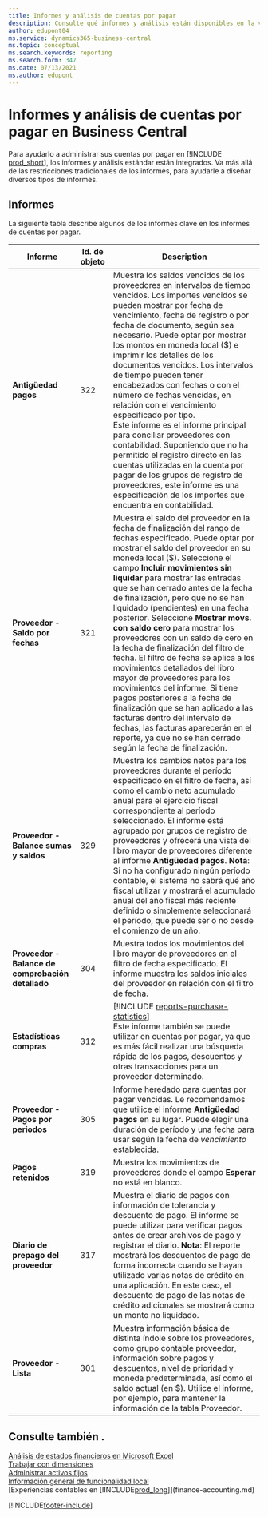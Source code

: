 ```yaml
---
title: Informes y análisis de cuentas por pagar
description: Consulte qué informes y análisis están disponibles en la versión estándar de Business Central para que pueda realizar un seguimiento de sus cuentas por pagar.
author: edupont04
ms.service: dynamics365-business-central
ms.topic: conceptual
ms.search.keywords: reporting
ms.search.form: 347
ms.date: 07/13/2021
ms.author: edupont
---
```

# <a name="accounts-payable-reports-and-analytics-in-business-central"></a>Informes y análisis de cuentas por pagar en Business Central

Para ayudarlo a administrar sus cuentas por pagar en [!INCLUDE [prod_short](includes/prod_short.md)], los informes y análisis estándar están integrados. Va más allá de las restricciones tradicionales de los informes, para ayudarle a diseñar diversos tipos de informes.  

## <a name="reports"></a>Informes

La siguiente tabla describe algunos de los informes clave en los informes de cuentas por pagar.

| Informe | Id. de objeto | Description |
|--|--|--|
| **Antigüedad pagos** | 322|Muestra los saldos vencidos de los proveedores en intervalos de tiempo vencidos. Los importes vencidos se pueden mostrar por fecha de vencimiento, fecha de registro o por fecha de documento, según sea necesario. Puede optar por mostrar los montos en moneda local ($) e imprimir los detalles de los documentos vencidos. Los intervalos de tiempo pueden tener encabezados con fechas o con el número de fechas vencidas, en relación con el vencimiento especificado por tipo.<br>Este informe es el informe principal para conciliar proveedores con contabilidad. Suponiendo que no ha permitido el registro directo en las cuentas utilizadas en la cuenta por pagar de los grupos de registro de proveedores, este informe es una especificación de los importes que encuentra en contabilidad.|
| **Proveedor - Saldo por fechas** | 321 | Muestra el saldo del proveedor en la fecha de finalización del rango de fechas especificado. Puede optar por mostrar el saldo del proveedor en su moneda local ($). Seleccione el campo **Incluir movimientos sin liquidar** para mostrar las entradas que se han cerrado antes de la fecha de finalización, pero que no se han liquidado (pendientes) en una fecha posterior. Seleccione **Mostrar movs. con saldo cero** para mostrar los proveedores con un saldo de cero en la fecha de finalización del filtro de fecha. El filtro de fecha se aplica a los movimientos detallados del libro mayor de proveedores para los movimientos del informe. Si tiene pagos posteriores a la fecha de finalización que se han aplicado a las facturas dentro del intervalo de fechas, las facturas aparecerán en el reporte, ya que no se han cerrado según la fecha de finalización. |
| **Proveedor - Balance sumas y saldos** | 329 | Muestra los cambios netos para los proveedores durante el período especificado en el filtro de fecha, así como el cambio neto acumulado anual para el ejercicio fiscal correspondiente al período seleccionado. El informe está agrupado por grupos de registro de proveedores y ofrecerá una vista del libro mayor de proveedores diferente al informe **Antigüedad pagos**. **Nota**: Si no ha configurado ningún período contable, el sistema no sabrá qué año fiscal utilizar y mostrará el acumulado anual del año fiscal más reciente definido o simplemente seleccionará el período, que puede ser o no desde el comienzo de un año.|
| **Proveedor - Balance de comprobación detallado** | 304 | Muestra todos los movimientos del libro mayor de proveedores en el filtro de fecha especificado. El informe muestra los saldos iniciales del proveedor en relación con el filtro de fecha. |
| **Estadísticas compras** |312 |[!INCLUDE [reports-purchase-statistics](includes/reports-purchase-statistics.md)]<br>Este informe también se puede utilizar en cuentas por pagar, ya que es más fácil realizar una búsqueda rápida de los pagos, descuentos y otras transacciones para un proveedor determinado.|
|**Proveedor - Pagos por periodos**|305| Informe heredado para cuentas por pagar vencidas. Le recomendamos que utilice el informe **Antigüedad pagos** en su lugar. Puede elegir una duración de período y una fecha para usar según la fecha de *vencimiento* establecida.|
|**Pagos retenidos**|319|Muestra los movimientos de proveedores donde el campo **Esperar** no está en blanco.|
|**Diario de prepago del proveedor**|317|Muestra el diario de pagos con información de tolerancia y descuento de pago. El informe se puede utilizar para verificar pagos antes de crear archivos de pago y registrar el diario. **Nota**: El reporte mostrará los descuentos de pago de forma incorrecta cuando se hayan utilizado varias notas de crédito en una aplicación. En este caso, el descuento de pago de las notas de crédito adicionales se mostrará como un monto no liquidado.|
|**Proveedor - Lista**|301|Muestra información básica de distinta índole sobre los proveedores, como grupo contable proveedor, información sobre pagos y descuentos, nivel de prioridad y moneda predeterminada, así como el saldo actual (en $). Utilice el informe, por ejemplo, para mantener la información de la tabla Proveedor.|

## <a name="see-also"></a>Consulte también .

[Análisis de estados financieros en Microsoft Excel](finance-analyze-excel.md)  
[Trabajar con dimensiones](finance-dimensions.md)  
[Administrar activos fijos](fa-manage.md)  
[Información general de funcionalidad local](about-localization.md)  
[Experiencias contables en [!INCLUDE[prod_long](includes/prod_long.md)]](finance-accounting.md)  


[!INCLUDE[footer-include](includes/footer-banner.md)]

